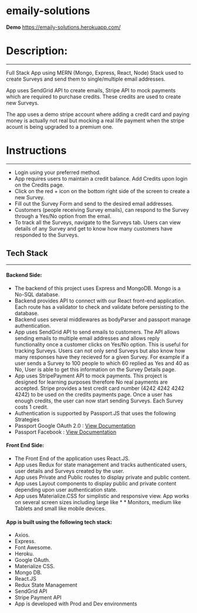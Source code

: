 # emaily-solutions

**Demo** https://emaily-solutions.herokuapp.com/

# Description:
--------

Full Stack App using MERN (Mongo, Express, React, Node) Stack used to create Surveys and send them to single/multiple email addresses.

App uses SendGrid API to create emails, Stripe API to mock payments which are required to purchase credits. These credits are used to create new Surveys.

The app uses a demo stripe account where adding a credit card and paying money is actually not real but mocking a real life payment when the stripe acount is being upgraded to a premium one.



# Instructions
--------------

* Login using your preferred method.
* App requires users to maintain a credit balance. Add Credits upon login on the Credits page.
* Click on the red + icon on the bottom right side of the screen to create a new Survey.
* Fill out the Survey Form and send to the desired email addresses.
* Customers (people receiving Survey emails), can respond to the Survey through a Yes/No option from the email.
* To track all the Surveys, navigate to the Surveys tab. Users can view details of any Survey and get to know how many customers have responded to the Surveys.

## Tech Stack
--------

#### Backend Side:

* The backend of this project uses Express and MongoDB. Mongo is a No-SQL database.
* Backend provides API to connect with our React front-end application. Each route has a validator to check and validate before persisting to the database.
* Backend uses several middlewares as bodyParser and passport manage authentication.
* App uses SendGrid API to send emails to customers. The API allows sending emails to multiple email addresses and allows reply functionality once a customer clicks on Yes/No option. This is useful for tracking Surveys. Users can not only send Surveys but also know how many responses have they recieved for a given Survey. For example if a user sends a Survey to 100 people to which 60 replied as Yes and 40 as No, User is able to get this information on the Survey Details page.
* App uses StripePayment API to mock payments. This project is designed for learning purposes therefore No real payments are accepted. Stripe provides a test credit card number (4242 4242 4242 4242) to be used on the credits payments page. Once a user has enough credits, the user can now start sending Surveys. Each Survey costs 1 credit.
* Authentication is supported by Passport.JS that uses the following Strategies
 * Passport Google OAuth 2.0 : [View Documentation](http://www.passportjs.org/packages/passport-google-oauth20/)
 * Passport Facebook : [View Documentation](http://www.passportjs.org/packages/passport-facebook/)

#### Front End Side:

* The Front End of the application uses React.JS.
* App uses Redux for state management and tracks authenticated users, user details and Surveys created by the user.
* App uses Private and Public routes to display private and public content.
* App uses Layout components to display public and private content depending upon user authentication state.
* App uses Materialize.CSS for simplistic and responsive view. App works on several screen sizes including large like * * Monitors, medium like Tablets and small like mobile devices.

#### App is built using the following tech stack:

* Axios.
* Express.
* Font Awesome.
* Heroku.
* Google OAuth.
* Materialize CSS.
* Mongo DB.
* React.JS
* Redux State Management
* SendGrid API
* Stripe Payment API
* App is developed with Prod and Dev environments
